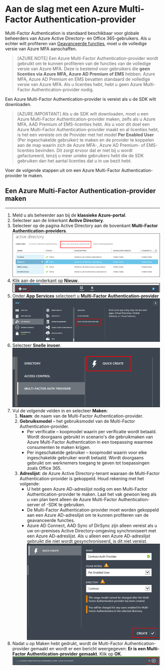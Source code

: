 <properties 
    pageTitle="Aan de slag met Microsoft Azure Multi-Factor Auth Provider" 
    description="Informatie over het maken van een Azure Multi-Factor Authentication-provider." 
    services="multi-factor-authentication" 
    documentationCenter="" 
    authors="billmath" 
    manager="stevenpo" 
    editor="curtand"/>

<tags 
    ms.service="multi-factor-authentication" 
    ms.workload="identity" 
    ms.tgt_pltfrm="na" 
    ms.devlang="na" 
    ms.topic="get-started-article" 
    ms.date="08/04/2016" 
    ms.author="billmath"/>



# Aan de slag met een Azure Multi-Factor Authentication-provider
Multi-Factor Authentication is standaard beschikbaar voor globale beheerders van Azure Active Directory- en Office 365-gebruikers. Als u echter wilt profiteren van [Geavanceerde functies](multi-factor-authentication-whats-next.md), moet u de volledige versie van Azure MFA aanschaffen. 

> [AZURE.NOTE]  Een Azure Multi-Factor Authentication-provider wordt gebruikt om te kunnen profiteren van de functies van de volledige versie van Azure MFA. Deze is bestemd voor gebruikers die **geen licenties via Azure MFA, Azure AD Premium of EMS** hebben.  Azure MFA, Azure AD Premium en EMS bevatten standaard de volledige versie van Azure MFA.  Als u licenties hebt, hebt u geen Azure Multi-Factor Authentication-provider nodig. 

Een Azure Multi-Factor Authentication-provider is vereist als u de SDK wilt downloaden.

> [AZURE.IMPORTANT]  Als u de SDK wilt downloaden, moet u een Azure Multi-Factor Authentication-provider maken, zelfs als u Azure MFA, AAD Premium of EMS-licenties hebt.  Als u voor dit doel een Azure Multi-Factor Authentication-provider maakt en al licenties hebt, is het een vereiste om de Provider met het model **Per Enabled User** (Per ingeschakelde gebruiker) te maken en de provider te koppelen aan de map waarin zich de Azure MFA-, Azure AD Premium- of EMS-licenties bevinden.  Dit zorgt ervoor dat er niet bij u wordt gefactureerd, tenzij u meer unieke gebruikers hebt die de SDK gebruiken dan het aantal licenties dat u in uw bezit hebt.
 
Voer de volgende stappen uit om een Azure Multi-Factor Authentication-provider te maken.

## Een Azure Multi-Factor Authentication-provider maken
--------------------------------------------------------------------------------

1. Meld u als beheerder aan bij de **klassieke Azure-portal**.
2. Selecteer aan de linkerkant **Active Directory**.
3. Selecteer op de pagina Active Directory aan de bovenkant **Multi-Factor Authentication-providers**.
![Een MFA-provider maken](./media/multi-factor-authentication-get-started-auth-provider/authprovider1.png)
4. Klik aan de onderkant op **Nieuw**.
![Een MFA-provider maken](./media/multi-factor-authentication-get-started-auth-provider/authprovider2.png)
5. Onder **App Services** selecteert u **Multi-Factor Authentication-provider**
![Een MFA-provider maken](./media/multi-factor-authentication-get-started-auth-provider/authprovider3.png)
6. Selecteer **Snelle invoer**.
![Een MFA-provider maken](./media/multi-factor-authentication-get-started-auth-provider/authprovider4.png)
5. Vul de volgende velden in en selecteer **Maken**:
    1. **Naam**: de naam van de Multi-Factor Authentication-provider.
    2. **Gebruiksmodel** – het gebruiksmodel van de Multi-Factor Authentication-provider.
        - Per verificatie – koopmodel waarin per verificatie wordt betaald. Wordt doorgaans gebruikt in scenario's die gebruikmaken van Azure Multi-Factor Authentication in een toepassing waarmee consumenten te maken krijgen.
        - Per ingeschakelde gebruiker – koopmodel waarin voor elke ingeschakelde gebruiker wordt betaald. Wordt doorgaans gebruikt om werknemers toegang te geven tot toepassingen zoals Office 365.
    2. **Adreslijst**: de Azure Active Directory-tenant waaraan de Multi-Factor Authentication-provider is gekoppeld. Houd rekening met het volgende:
        - U hebt geen Azure AD-adreslijst nodig om een Multi-Factor Authentication-provider te maken.  Laat het vak gewoon leeg als u van plan bent alleen de Azure Multi-Factor Authentication-server of -SDK te gebruiken.
        - De Multi-Factor Authentication-provider moet worden gekoppeld aan een Azure AD-adreslijst om te kunnen profiteren van de geavanceerde functies.
        - Azure AD Connect, AAD Sync of DirSync zijn alleen vereist als u uw on-premises Active Directory-omgeving synchroniseert met een Azure AD-adreslijst.  Als u alleen een Azure AD-adreslijst gebruikt die niet wordt gesynchroniseerd, is dit niet vereist. 
![Een MFA-provider maken](./media/multi-factor-authentication-get-started-auth-provider/authprovider5.png)    
5. Nadat u op Maken hebt gedrukt, wordt de Multi-Factor Authentication-provider gemaakt en wordt er een bericht weergegeven: **Er is een Multi-Factor Authentication-provider gemaakt**. Klik op **OK**.
![Een MFA-provider maken](./media/multi-factor-authentication-get-started-auth-provider/authprovider6.png)    



<!--HONumber=ago16_HO4-->


